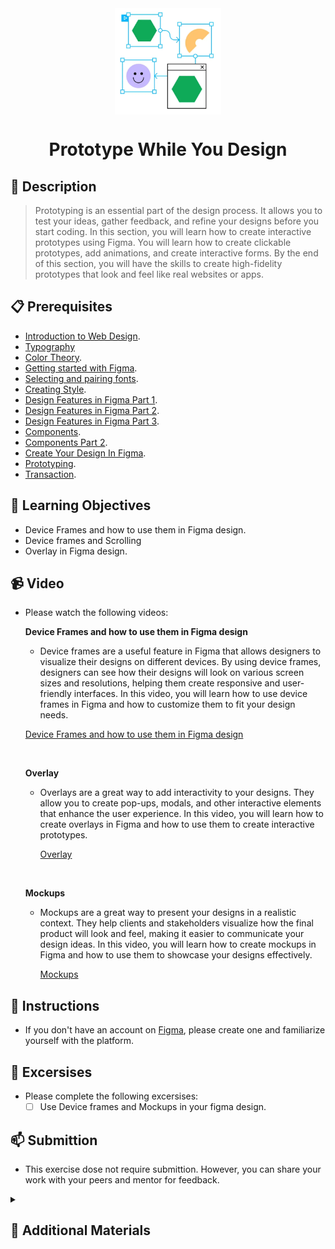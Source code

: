 <div align="center">
    <img src="../images/prototyping.webp" alt="Logo" height="170" align="center">
    <h1 align="center">Prototype While You Design</h1>
</div>

## 📝 Description
> Prototyping is an essential part of the design process. It allows you to test your ideas, gather feedback, and refine your designs before you start coding. In this section, you will learn how to create interactive prototypes using Figma. You will learn how to create clickable prototypes, add animations, and create interactive forms. By the end of this section, you will have the skills to create high-fidelity prototypes that look and feel like real websites or apps.

## 📋 Prerequisites
- [Introduction to Web Design](./web-design/01_web-design-concepts.md).
- [Typography](./02_typography.md)
- [Color Theory](./web-design/04_color_theory.md).
- [Getting started with Figma](./web-design/03_getting_started_with_Figma.md).
- [Selecting and pairing fonts](./web-design/05_fonts_and_colors.md).
- [Creating Style](./web-design/06_Figma_styling.md).
- [Design Features in Figma Part 1](./web-design/08_design_features_in_figma_part_1.md).
- [Design Features in Figma Part 2](./web-design/09_design_features_in_figma_part_2.md).
- [Design Features in Figma Part 3](./web-design/10_design_features_in_figma_part_3.md).
- [Components](./web-design/12_Create_Your_Design_In_Figma_part_1.md).
- [Components Part 2](./web-design/13_Create_Your_Design_In_Figma_part_2.md).
- [Create Your Design In Figma](./web-design/15_Create_Your_Design_In_Figma_part_3.md).
- [Prototyping](./web-design/16_prototyping_part_1.md).
- [Transaction](./web-design/17_prototyping_part_2.md).



## 🎯 Learning Objectives
- Device Frames and how to use them in Figma design.
- Device frames and Scrolling 
- Overlay in Figma design.


## 📹 Video

- Please watch the following videos:
   <br>

    **Device Frames and how to use them in Figma design**
    - Device frames are a useful feature in Figma that allows designers to visualize their designs on different devices. By using device frames, designers can see how their designs will look on various screen sizes and resolutions, helping them create responsive and user-friendly interfaces. In this video, you will learn how to use device frames in Figma and how to customize them to fit your design needs.

    <a href="https://www.youtube.com/watch?v=ST6DOO11zuA&list=PLXDU_eVOJTx7aqRW3Skp1aRT9ktC3ctqA&index=6" target="_blank">Device Frames and how to use them in Figma design</a>
    <br>

    <br>

    **Overlay**
    - Overlays are a great way to add interactivity to your designs. They allow you to create pop-ups, modals, and other interactive elements that enhance the user experience. In this video, you will learn how to create overlays in Figma and how to use them to create interactive prototypes.

        <a href="https://www.youtube.com/watch?v=t82XRda5DnY&list=PLXDU_eVOJTx7aqRW3Skp1aRT9ktC3ctqA&index=7" target="_blank">Overlay</a>

    <br>

    **Mockups**
    - Mockups are a great way to present your designs in a realistic context. They help clients and stakeholders visualize how the final product will look and feel, making it easier to communicate your design ideas. In this video, you will learn how to create mockups in Figma and how to use them to showcase your designs effectively.

        <a href="https://www.youtube.com/watch?v=XVbw79i3poc" target="_blank">Mockups</a>

## 🔧 Instructions
- If you don't have an account on [Figma](https://www.figma.com/), please create one and familiarize yourself with the platform.
## 🚀 Excersises
- Please complete the following excersises:
    - [ ] Use Device frames and Mockups in your figma design.

## 📫 Submittion
- This exercise dose not require submittion. However, you can share your work with your peers and mentor for feedback.

<details>
    <summary>
        <h2>📌 Additional Materials</h2>
    </summary>
    <hr style="height:1px;border-width:0;color:gray;background-color:dark">
    <i>
        These are all optional, but if you're interested in exploring this topic further, here are some resources to help you.
    </i>

<br>
    <ul>
    <li><a href="https://www.youtube.com/watch?v=Vx8jyVTazew" target="_blank">How to Put Prototype Video in Device Mockup</a></li>
    </ul>
</details>